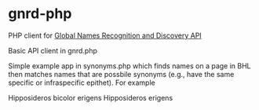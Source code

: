 gnrd-php
========

PHP client for [Global Names Recognition and Discovery API](http://gnrd.globalnames.org/api)

Basic API client in gnrd.php

Simple example app in synonyms.php which finds names on a page in BHL then matches names that are possbile synonyms (e.g., have the same specific or infraspecific epithet). For example

Hipposideros bicolor erigens
Hipposideros erigens
